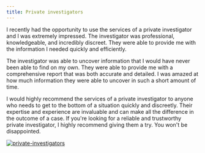 ```yaml
---
title: Private investigators
---
```


I recently had the opportunity to use the services of a private investigator and I was extremely impressed. The investigator was professional, knowledgeable, and incredibly discreet. They were able to provide me with the information I needed quickly and efficiently.

The investigator was able to uncover information that I would have never been able to find on my own. They were able to provide me with a comprehensive report that was both accurate and detailed. I was amazed at how much information they were able to uncover in such a short amount of time.

I would highly recommend the services of a private investigator to anyone who needs to get to the bottom of a situation quickly and discreetly. Their expertise and experience are invaluable and can make all the difference in the outcome of a case. If you're looking for a reliable and trustworthy private investigator, I highly recommend giving them a try. You won't be disappointed.

[![private-investigators](<https://dabuttonfactory.com/button.png?t=CHECK+SERVICE&f=Noto+Sans-Bold&ts=26&tc=fff&hp=45&vp=20&c=11&bgt=unicolored&bgc=4bd42f>)](<https://londonexpertfinder.com/link>)